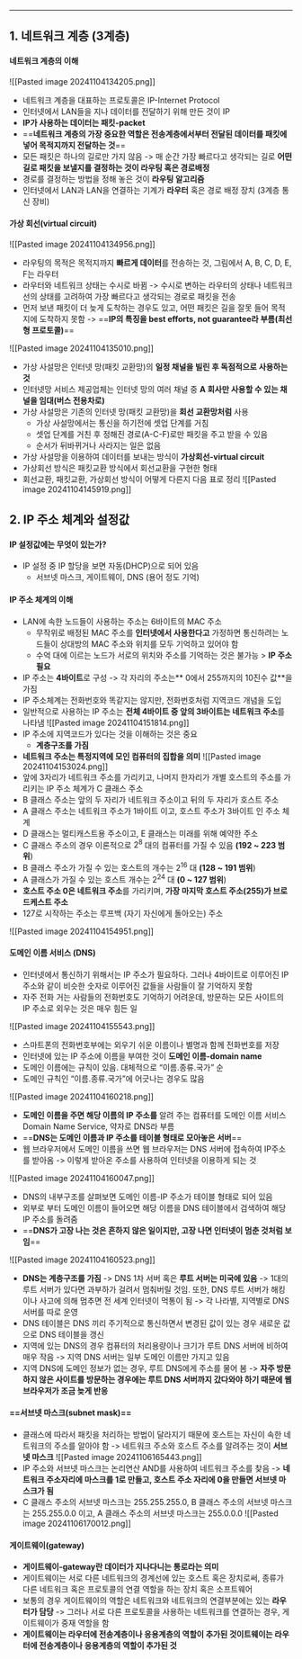 
---
## 1. 네트워크 계층 (3계층)
#### 네트워크 계층의 이해
![[Pasted image 20241104134205.png]]
- 네트워크 계층을 대표하는 프로토콜은 IP-Internet Protocol 
- 인터넷에서 LAN들을 지나 데이터를 전달하기 위해 만든 것이 IP
- **IP가 사용하는 데이터는 패킷-packet**
- ==**네트워크 계층의 가장 중요한 역할은 전송계층에서부터 전달된 데이터를 패킷에 넣어 목적지까지 전달하는 것**==
- 모든 패킷은 하나의 길로만 가지 않음 -> 매 순간 가장 빠르다고 생각되는 길로 **어떤 길로 패킷을 보낼지를 결정하는 것이 라우팅 혹은 경로배정**
- 경로를 결정하는 방법을 정해 놓은 것이 **라우팅 알고리즘**
- 인터넷에서 LAN과 LAN을 연결하는 기계가 **라우터** 혹은 경로 배정 장치 (3계층 통신 장비)
#### 가상 회선(virtual circuit)
![[Pasted image 20241104134956.png]]
- 라우팅의 목적은 목적지까지 **빠르게 데이터**를 전송하는 것, 그림에서 A, B, C, D, E, F는 라우터
- 라우터와 네트워크 상태는 수시로 바뀜 -> 수시로 변하는 라우터의 상태나 네트워크 선의 상태를 고려하여 가장 빠르다고 생각되는 경로로 패킷을 전송
- 먼저 보낸 패킷이 더 늦게 도착하는 경우도 있고, 어떤 패킷은 길을 잘못 들어 목적지에 도착하지 못함 -> ==**IP의 특징을 best efforts, not guarantee라 부름(최선형 프로토콜)**==

![[Pasted image 20241104135010.png]]
- 가상 사설망은 인터넷 망(패킷 교환망)의 **일정 채널을 빌린 후 독점적으로 사용하는 것**
- 인터넷망 서비스 제공업체는 인터넷 망의 여러 채널 중 **A 회사만 사용할 수 있는 채널을 임대(버스 전용차로)**
- 가상 사설망은 기존의 인터넷 망(패킷 교환망)을 **회선 교환망처럼** 사용
	- 가상 사설망에서는 통신을 하기전에 셋업 단계를 거침
	- 셋업 단계를 거친 후 정해진 경로(A-C-F)로만 패킷을 주고 받을 수 있음
	- 순서가 뒤바뀌거나 사라지는 일은 없음
- 가상 사설망을 이용하여 데이터를 보내는 방식이 **가상회선-virtual circuit**
- 가상회선 방식은 패킷교환 방식에서 회선교환을 구현한 형태
- 회선교환, 패킷교환, 가상회선 방식이 어떻게 다른지 다음 표로 정리
	![[Pasted image 20241104145919.png]]

## 2. IP 주소 체계와 설정값
#### IP 설정값에는 무엇이 있는가?
- IP 설정 중 IP 할당을 보면 자동(DHCP)으로 되어 있음
	- 서브넷 마스크, 게이트웨이, DNS (용어 정도 기억)

####  IP 주소 체계의 이해
- LAN에 속한 노드들이 사용하는 주소는 6바이트의 MAC 주소
	- 무작위로 배정된 MAC 주소를 **인터넷에서 사용한다고** 가정하면 통신하려는 노드들이 상대방의 MAC 주소와 위치를 모두 기억하고 있어야 함
	- 수억 대에 이르는 노드가 서로의 위치와 주소를 기억하는 것은 불가능 > **IP 주소 필요**
- IP 주소는 **4바이트**로 구성 -> 각 자리의 주소는** 0에서 255까지의 10진수 값**을 가짐
- IP 주소체계는 전화번호와 똑같지는 않지만, 전화번호처럼 지역코드 개념을 도입
- 일반적으로 사용하는 IP 주소는 **전체 4바이트 중 앞의 3바이트는 네트워크 주소**를 나타냄
	![[Pasted image 20241104151814.png]]
- IP 주소에 지역코드가 있다는 것을 이해하는 것은 중요
	- **계층구조를 가짐**
- **네트워크 주소는 특정지역에 모인 컴퓨터의 집합을 의미**
	![[Pasted image 20241104153024.png]]
- 앞에 3자리가 네트워크 주소를 가리키고, 나머지 한자리가 개별 호스트의 주소를 가리키는 IP 주소 체계가 C 클래스 주소
- B 클래스 주소는 앞의 두 자리가 네트워크 주소이고 뒤의 두 자리가 호스트 주소
- A 클래스 주소는 네트워크 주소가 1바이트 이고, 호스트 주소가 3바이트 인 주소 체계
- D 클래스는 멀티캐스트용 주소이고, E 클래스는 미래를 위해 예약한 주소
- C 클래스 주소의 경우 이론적으로 $2^8$ 대의 컴퓨터를 가질 수 있음 **(192 ~ 223 범위**)
- B 클래스 주소가 가질 수 있는 호스트의 개수는 $2^{16}$ 대 **(128 ~ 191 범위**)
- A 클래스가 가질 수 있는 호스트 개수는 $2^{24}$ 대 **(0 ~ 127 범위**)
- **호스트 주소 0은 네트워크 주소**를 가리키며, **가장 마지막 호스트 주소(255)가 브로드케스트 주소**
- 127로 시작하는 주소는 루프백 (자기 자신에게 돌아오는) 주소

![[Pasted image 20241104154951.png]]

#### 도메인 이름 서비스 (DNS)
- 인터넷에서 통신하기 위해서는 IP 주소가 필요하다. 그러나 4바이트로 이루어진 IP 주소와 같이 비슷한 숫자로 이루어진 값들을 사람들이 잘 기억하지 못함
- 자주 전화 거는 사람들의 전화번호도 기억하기 어려운데, 방문하는 모든 사이트의 IP 주소로 외우는 것은 매우 힘든 일

![[Pasted image 20241104155543.png]]
- 스마트폰의 전화번호부에는 외우기 쉬운 이름이나 별명과 함께 전화번호를 저장
- 인터넷에 있는 IP 주소에 이름을 부여한 것이 **도메인 이름-domain name**
- 도메인 이름에는 규칙이 있음. 대체적으로 “이름.종류.국가” 순
- 도메인 규칙인 “이름.종류.국가”에 어긋나는 경우도 많음

![[Pasted image 20241104160218.png]]
- **도메인 이름을 주면 해당 이름의 IP 주소를** 알려 주는 컴퓨터를 도메인 이름 서비스Domain Name Service, 약자로 DNS라 부름
- ==**DNS는 도메인 이름과 IP 주소를 테이블 형태로 모아놓은 서버**==
- 웹 브라우저에서 도메인 이름을 쓰면 웹 브라우저는 DNS 서버에 접속하여 IP주소를 받아옴 -> 이렇게 받아온 주소를 사용하여 인터넷을 이용하게 되는 것

![[Pasted image 20241104160047.png]]
- DNS의 내부구조를 살펴보면 도메인 이름-IP 주소가 테이블 형태로 되어 있음
- 외부로 부터 도메인 이름이 들어오면 해당 이름을 DNS 테이블에서 검색하여 해당 IP 주소를 돌려줌
- ==**DNS가 고장 나는 것은 흔하지 않은 일이지만, 고장 나면 인터넷이 멈춘 것처럼 보임**==

![[Pasted image 20241104160523.png]]
- **DNS는 계층구조를 가짐** -> DNS 1차 서버 혹은 **루트 서버는 미국에 있음** -> 1대의 루트 서버가 있다면 과부하가 걸려서 멈춰버릴 것임. 또한, DNS 루트 서버가 해킹이나 사고에 의해 멈추면 전 세계 인터넷이 먹통이 됨 -> 각 나라별, 지역별로 DNS 서버를 따로 운영
- DNS 테이블은 DNS 끼리 주기적으로 통신하면서 변경된 값이 있는 경우 새로운 값으로 DNS 테이블을 갱신
- 지역에 있는 DNS의 경우 컴퓨터의 처리용량이나 크기가 루트 DNS 서버에 비하여 매우 작음 -> 지역 DNS 서버는 일부 도메인 이름만 가지고 있음
- 지역 DNS에 도메인 정보가 없는 경우, 루트 DNS에게 주소를 물어 봄 -> **자주 방문하지 않은 사이트를 방문하는 경우에는 루트 DNS 서버까지 갔다와야 하기 때문에 웹브라우저가 조금 늦게 반응**
#### ==서브넷 마스크(subnet mask)==
- 클래스에 따라서 패킷을 처리하는 방법이 달라지기 때문에 호스트는 자신이 속한 네트워크의 주소를 알아야 함 -> 네트워크 주소와 호스트 주소를 알려주는 것이 **서브넷 마스크**
	![[Pasted image 20241106165443.png]]
- IP 주소와 서브넷 마스크는 논리연산 AND를 사용하여 네트워크 주소를 찾음 -> **네트워크 주소자리에 마스크를 1로 만들고, 호스트 주소 자리에 0을 만들면 서브넷 마스크가 됨**
- C 클래스 주소의 서브넷 마스크는 255.255.255.0, B 클래스 주소의 서브넷 마스크는 255.255.0.0 이고, A 클래스 주소의 서브넷 마스크는 255.0.0.0
	![[Pasted image 20241106170012.png]]
#### 게이트웨이(gateway)
- **게이트웨이-gateway란 데이터가 지나다니는 통로라는 의미**
- 게이트웨이는 서로 다른 네트워크의 경계선에 있는 호스트 혹은 장치로써, 종류가 다른 네트워크 혹은 프로토콜의 연결 역할을 하는 장치 혹은 소프트웨어
- 보통의 경우 게이트웨이의 역할은 네트워크와 네트워크의 연결부분에는 있는 **라우터가 담당** -> 그러나 서로 다른 프로토콜을 사용하는 네트워크를 연결하는 경우, 게이트웨이가 중재 역할을 함
- **게이트웨이는 라우터에 전송계층이나 응용계층의 역할이 추가된 것이트웨이는 라우터에 전송계층이나 응용계층의 역할이 추가된 것**
